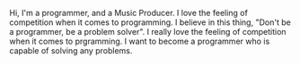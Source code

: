 Hi, I'm a programmer, and a Music Producer. I love the feeling of competition when it comes to programming. I believe in this thing, "Don't be a programmer, be a problem solver". I really love the feeling of competition when it comes to prgramming. I want to become a programmer who is capable of solving any problems.
